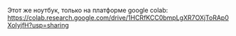 Этот же ноутбук, только на платформе google colab: https://colab.research.google.com/drive/1HCRfKCC0bmpLgXR7OXjToRAp0XoIyjfH?usp=sharing

